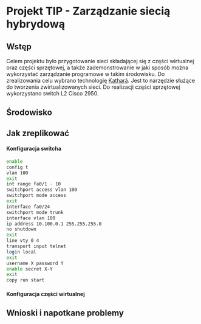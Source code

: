 # Projekt TIP - Zarządzanie siecią hybrydową
## Wstęp
Celem projektu było przygotowanie sieci składającej się z części wirtualnej oraz części sprzętowej, a także zademonstrowanie w jaki sposób można wykorzystać zarządzanie programowe w takim środowisku.
Do zrealizowania celu wybrano technologię [Kathará](https://www.kathara.org/). Jest to narzędzie służące do tworzenia zwirtualizowanych sieci.
Do realizacji części sprzętowej wykorzystano switch L2 Cisco 2950.
## Środowisko
## Jak zreplikować
#### Konfiguracja switcha
```bash
enable
config t
vlan 100
exit
int range fa0/1 - 10
switchport access vlan 100
switchport mode access
exit
interface fa0/24
switchport mode trunk
interface vlan 100
ip address 10.100.0.1 255.255.255.0
no shutdown
exit
line vty 0 4
transport input telnet
login local
exit
username X password Y
enable secret X-Y
exit
copy run start
```
#### Konfiguracja części wirtualnej
## Wnioski i napotkane problemy
